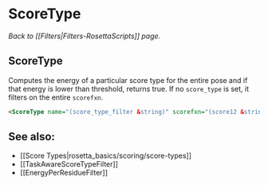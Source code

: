 # ScoreType
*Back to [[Filters|Filters-RosettaScripts]] page.*
## ScoreType

Computes the energy of a particular score type for the entire pose and if that energy is lower than threshold, returns true.  If no `score_type` is set, it filters on the entire `scorefxn`.

```xml
<ScoreType name="(score_type_filter &string)" scorefxn="(score12 &string)" score_type="(total_score &string)" threshold="(&float)"/>
```

## See also:

* [[Score Types|rosetta_basics/scoring/score-types]]
* [[TaskAwareScoreTypeFilter]]
* [[EnergyPerResidueFilter]]

